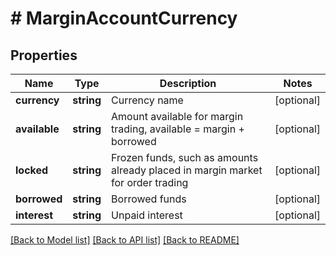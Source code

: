 # # MarginAccountCurrency

## Properties

Name | Type | Description | Notes
------------ | ------------- | ------------- | -------------
**currency** | **string** | Currency name | [optional] 
**available** | **string** | Amount available for margin trading, available &#x3D; margin + borrowed | [optional] 
**locked** | **string** | Frozen funds, such as amounts already placed in margin market for order trading | [optional] 
**borrowed** | **string** | Borrowed funds | [optional] 
**interest** | **string** | Unpaid interest | [optional] 

[[Back to Model list]](../../README.md#documentation-for-models) [[Back to API list]](../../README.md#documentation-for-api-endpoints) [[Back to README]](../../README.md)
